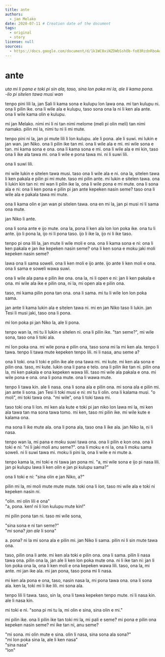 ```yaml
---
title: ante
authors:
  - jan Melako
date: 2020-07-11 # Creation date of the document
tags:
  - original
  - story
license: null
sources:
  - https://docs.google.com/document/d/1k1WC0xiNZDWbSshOb-fo03RzdnRboAdmtbe-lZMjuRQ/edit?tab=t.0
---
```


# ante

*uta mi li pana e toki pi sin ala, taso, sina lon poka mi la, ale li kama pona.*  \
*-ilo pi sitelen tawa musi wan*

tenpo pini lili la, jan Sali li kama sona e kulupu lon lawa ona. mi tan kulupu ni. ona li pilin ike. ona li wile ala e kulupu, taso sona ona la ni li ken ala ante. ona li wile kama olin e kulupu. 

mi jan Melako. nimi mi li ni tan nimi melome (meli pi olin meli) tan nimi namako. pilin mi la, nimi tu ni li mi mute. 

tenpo pini ni la, jan pi mute lili li lon kulupu. ale li pona. ale li suwi. mi lukin e jan wan. jan Niko. ona li pilin ike tan mi. ona li wile ala e mi. mi wile sona e tan. mi kama sona e ona. ona li kama sona e mi. ona li wile ala e mi kin, taso ona li ike ala tawa mi. ona li wile e pona tawa mi. ni li suwi lili.

ona li suwi lili.

mi wile lukin e sitelen tawa musi. taso ona li wile ala e ni. ona la, sitelen tawa li ken pakala e pilin pi mi mute. taso mi pilin ante. mi lukin e sitelen tawa. ona li lukin kin tan ni: mi wan li pilin ike la, ona li wile pona e mi mute. ona li sona ala e ni: ona li ken pona e pilin pi jan ante kepeken nasin seme? taso ona li wile ala e pakala tawa mi mute.

ona li kama olin e jan wan pi sitelen tawa. ona en mi la, jan pi musi ni li sama ona mute. 

jan Niko li ante.

ona li sona ante e ijo mute. ona la, pona li ken ala lon lon poka ike. ona tu li ante. ijo li pona la, ijo ni li pona taso. ijo li ike la, ijo ni li ike taso.

tenpo pi ona lili la, jan mute li wile moli e ona. ona li kama sona e ni: ona li ken pakala e jan ike kepeken nasin seme? ona li ken sona e moku jaki moli kepeken nasin seme?

lawa ona li sama soweli. ona li ken moli e ijo ante. ijo ante li ken moli e ona. ona li sama e soweli wawa suwi.

ona li wile ala pana e pilin ike ona. ona la, ni li open e ni: jan li ken pakala e ona. mi wile ala ike e pilin ona, ni la, mi open ala e pilin ona.

taso, mi kama pilin pona tan ona. ona li sama. mi tu li wile lon lon poka sama. 

jan ante li kama lukin ala e sitelen tawa ni. mi en jan Niko taso li lukin. jan Tesi li musi jaki, taso ona li pona. 

mi lon poka pi jan Niko la, ale li pona.

tenpo wan la, mi tu li lukin e sitelen ni. ona li pilin ike. "tan seme?", mi wile sona, taso ona li toki ala.

mi lon poka ona. mi wile pona e pilin ona, taso sona mi la mi ken ala. tenpo li tawa. tenpo li tawa mute kepeken tenpo lili. ni li nasa, anu seme a?

ona li toki. ona li toki e pilin ike ale ona tawa mi. mi kute. mi ken ala sona e pilin ona. taso, mi kute. lukin ona li pana e telo. ona li pilin ike tan ni. pilin ona la, mi ken pakala e ona kepeken wawa lili. taso mi wile ala pakala e ona. mi wile pona e ona. ona li pona mute. ona li wawa mute.

tenpo li tawa kin. ale li nasa. ona li sona ala e pilin ona. mi sona ala e pilin mi. jan ante li sona. jan Tesi li toki musi e ni: mi tu li olin. ona li kalama musi. "o moli", mi toki tawa ona. "mi wile", ona li toki tawa mi.

taso toki ona li lon. mi ken ala kute e toki pi jan niko lon lawa mi la, mi ken ala tawa tan ma sona tawa tomo. mi ken, taso mi pilin ike. mi wile kute e kalama ona.

ma sona li ike mute ala. ona li pona ala, taso ona li ike ala. jan Niko la, ni li nasa. 

tenpo wan la, mi pana e moku suwi tawa ona. ona li pilin e kon ona. ona li toki e ni: "ni li jaki moli anu seme?". ona li moku e ni la, ona li moku sama soweli. ni li suwi tawa mi. moku li pini la, ona li wile e ni mute a.

tenpo kama la, mi toki e ni tawa jan pona mi. "a, mi wile sona e ijo pi nasa lili. jan pi kulupu lawa li ken *olin* e jan pi kulupu sama?"

ona li toki e ni: "sina olin e jan Niko, a?"

pilin mi la, mi moli mute mute mute. toki ona li *lon*, taso mi wile ala e toki ni kepeken nasin *ni*.

"olin. mi olin lili e ona"  \
"a, pona. ken! ni li lon kulupu mute kin!"

mi pilin pona tan ni. taso mi wile sona,

"sina sona e ni tan seme?"  \
"*mi* sona? *jan ale* li sona"

a. pona? ni la mi sona ala e pilin mi. jan Niko li sama. pilin ni li sin mute tawa ona. 

taso, pilin ona li ante. mi ken ala toki e pilin ona. ona li sama. pilin li nasa tawa ona. pilin ona la, jan ale li ken lon poka mute ona. ni li ike tan ni: jan li lon poka ona la, ona li ken moli e ona kepeken wawa lili. taso, ona la, mi ante. mi jan ike ala. mi jan pona, taso pona mi li nasa.

mi ken ala pona e ona, taso, nasin nasa la, mi pona tawa ona. ona li sona ala. ken la, toki mi li ike lili. mi sona ala.

tenpo lili li tawa. taso, sin la, ona li tawa kepeken tenpo mute. ni li nasa kin. ale li nasa kin.

mi toki e ni. "sona pi mi tu la, mi olin e sina, sina olin e mi."

mi pilin ike. ona li pilin ike tan toki mi la, mi pali e seme? mi pona e pilin ona kepeken nasin seme? mi ike tan ni, anu seme?

"mi sona. mi olin mute e sina. olin li nasa, sina sona ala sona?"  \
"mi lon poka sina la, ale li ken nasa"  \
"sina nasa"  \
"lon"
